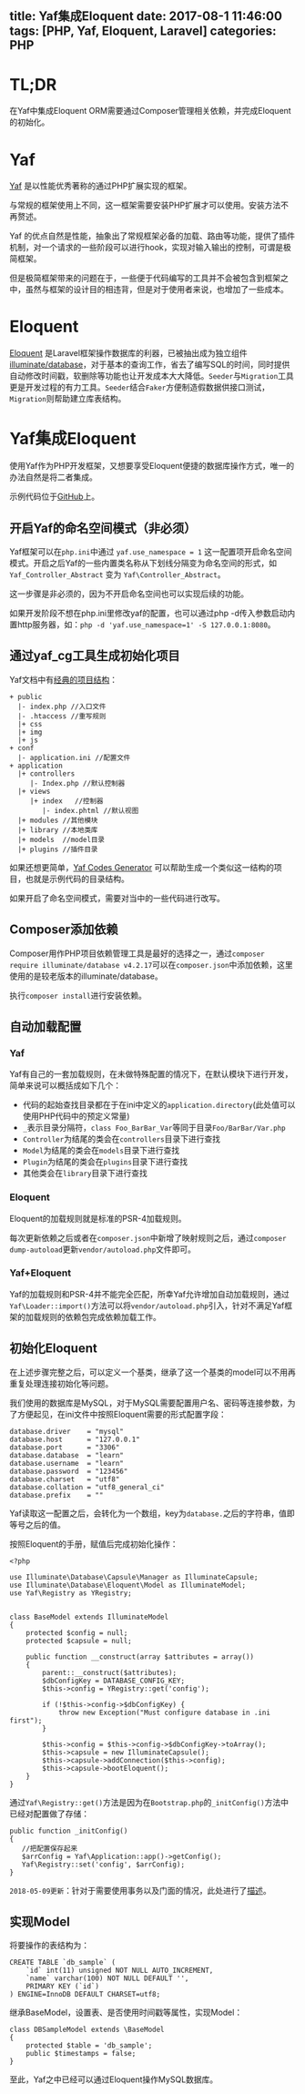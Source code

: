 title: Yaf集成Eloquent
date: 2017-08-1 11:46:00
tags: [PHP, Yaf, Eloquent, Laravel]
categories: PHP
---

# TL;DR

在Yaf中集成Eloquent ORM需要通过Composer管理相关依赖，并完成Eloquent的初始化。

<!-- integrate-yaf-with-eloquent -->
<!-- more -->

# Yaf

[Yaf](https://github.com/laruence/yaf) 是以性能优秀著称的通过PHP扩展实现的框架。

与常规的框架使用上不同，这一框架需要安装PHP扩展才可以使用。安装方法不再赘述。

Yaf 的优点自然是性能，抽象出了常规框架必备的加载、路由等功能，提供了插件机制，对一个请求的一些阶段可以进行hook，实现对输入输出的控制，可谓是极简框架。

但是极简框架带来的问题在于，一些便于代码编写的工具并不会被包含到框架之中，虽然与框架的设计目的相违背，但是对于使用者来说，也增加了一些成本。

# Eloquent

[Eloquent](http://laravel.com/docs/eloquent) 是Laravel框架操作数据库的利器，已被抽出成为独立组件[illuminate/database](https://github.com/illuminate/database)，对于基本的查询工作，省去了编写SQL的时间，同时提供自动修改时间戳，软删除等功能也让开发成本大大降低。`Seeder`与`Migration`工具更是开发过程的有力工具。`Seeder`结合`Faker`方便制造假数据供接口测试，`Migration`则帮助建立库表结构。

# Yaf集成Eloquent

使用Yaf作为PHP开发框架，又想要享受Eloquent便捷的数据库操作方式，唯一的办法自然是将二者集成。

示例代码位于[GitHub](https://github.com/liaoaoyang/YafWithEloquentSample)上。

## 开启Yaf的命名空间模式（非必须）

Yaf框架可以在`php.ini`中通过 `yaf.use_namespace = 1` 这一配置项开启命名空间模式。开启之后Yaf的一些内置类名称从下划线分隔变为命名空间的形式，如`Yaf_Controller_Abstract` 变为 `Yaf\Controller_Abstract`。

这一步骤是非必须的，因为不开启命名空间也可以实现后续的功能。

如果开发阶段不想在php.ini里修改yaf的配置，也可以通过php -d传入参数启动内置http服务器，如：`php -d 'yaf.use_namespace=1' -S 127.0.0.1:8080`。

## 通过yaf_cg工具生成初始化项目

Yaf文档中有[经典的项目结构](http://yaf.laruence.com/manual/tutorial.firstpage.html#tutorial.directory)：

```
+ public
  |- index.php //入口文件
  |- .htaccess //重写规则    
  |+ css
  |+ img
  |+ js
+ conf
  |- application.ini //配置文件   
+ application
  |+ controllers
     |- Index.php //默认控制器
  |+ views    
     |+ index   //控制器
        |- index.phtml //默认视图
  |+ modules //其他模块
  |+ library //本地类库
  |+ models  //model目录
  |+ plugins //插件目录
```

如果还想更简单，[Yaf Codes Generator](https://github.com/laruence/php-yaf/tree/master/tools/cg) 可以帮助生成一个类似这一结构的项目，也就是示例代码的目录结构。

如果开启了命名空间模式，需要对当中的一些代码进行改写。

## Composer添加依赖

Composer用作PHP项目依赖管理工具是最好的选择之一，通过`composer require illuminate/database v4.2.17`可以在`composer.json`中添加依赖，这里使用的是较老版本的illuminate/database。

执行`composer install`进行安装依赖。

## 自动加载配置

### Yaf

Yaf有自己的一套加载规则，在未做特殊配置的情况下，在默认模块下进行开发，简单来说可以概括成如下几个：

+ 代码的起始查找目录都在于在ini中定义的`application.directory`(此处值可以使用PHP代码中的预定义常量)
+ `_`表示目录分隔符，`class Foo_BarBar_Var`等同于目录`Foo/BarBar/Var.php`
+ `Controller`为结尾的类会在`controllers`目录下进行查找
+ `Model`为结尾的类会在`models`目录下进行查找
+ `Plugin`为结尾的类会在`plugins`目录下进行查找
+ 其他类会在`library`目录下进行查找

### Eloquent

Eloquent的加载规则就是标准的PSR-4加载规则。

每次更新依赖之后或者在`composer.json`中新增了映射规则之后，通过`composer dump-autoload`更新`vendor/autoload.php`文件即可。

### Yaf+Eloquent

Yaf的加载规则和PSR-4并不能完全匹配，所幸Yaf允许增加自动加载规则，通过`Yaf\Loader::import()`方法可以将`vendor/autoload.php`引入，针对不满足Yaf框架的加载规则的依赖包完成依赖加载工作。

## 初始化Eloquent

在上述步骤完整之后，可以定义一个基类，继承了这一个基类的model可以不用再重复处理连接初始化等问题。

我们使用的数据库是MySQL，对于MySQL需要配置用户名、密码等连接参数，为了方便起见，在ini文件中按照Eloquent需要的形式配置字段：

```
database.driver    = "mysql"
database.host      = "127.0.0.1"
database.port      = "3306"
database.database  = "learn"
database.username  = "learn"
database.password  = "123456"
database.charset   = "utf8"
database.collation = "utf8_general_ci"
database.prefix    = ""
```

Yaf读取这一配置之后，会转化为一个数组，key为`database.`之后的字符串，值即等号之后的值。

按照Eloquent的手册，赋值后完成初始化操作：

```
<?php

use Illuminate\Database\Capsule\Manager as IlluminateCapsule;
use Illuminate\Database\Eloquent\Model as IlluminateModel;
use Yaf\Registry as YRegistry;


class BaseModel extends IlluminateModel
{
    protected $config = null;
    protected $capsule = null;

    public function __construct(array $attributes = array())
    {
        parent::__construct($attributes);
        $dbConfigKey = DATABASE_CONFIG_KEY;
        $this->config = YRegistry::get('config');

        if (!$this->config->$dbConfigKey) {
            throw new Exception("Must configure database in .ini first");
        }

        $this->config = $this->config->$dbConfigKey->toArray();
        $this->capsule = new IlluminateCapsule();
        $this->capsule->addConnection($this->config);
        $this->capsule->bootEloquent();
    }
}
```

通过`Yaf\Registry::get()`方法是因为在`Bootstrap.php`的`_initConfig()`方法中已经对配置做了存储：

```
public function _initConfig()
{
   //把配置保存起来
   $arrConfig = Yaf\Application::app()->getConfig();
   Yaf\Registry::set('config', $arrConfig);
}
```

`2018-05-09更新`：针对于需要使用事务以及门面的情况，此处进行了[描述](/articles/2018/05/03/integrate-yaf-with-eloquent-ii/)。

## 实现Model

将要操作的表结构为：

```
CREATE TABLE `db_sample` (
    `id` int(11) unsigned NOT NULL AUTO_INCREMENT,
    `name` varchar(100) NOT NULL DEFAULT '',
    PRIMARY KEY (`id`)
) ENGINE=InnoDB DEFAULT CHARSET=utf8;
```

继承BaseModel，设置表、是否使用时间戳等属性，实现Model：

```
class DBSampleModel extends \BaseModel
{
    protected $table = 'db_sample';
    public $timestamps = false;
}
```

至此，Yaf之中已经可以通过Eloquent操作MySQL数据库。


